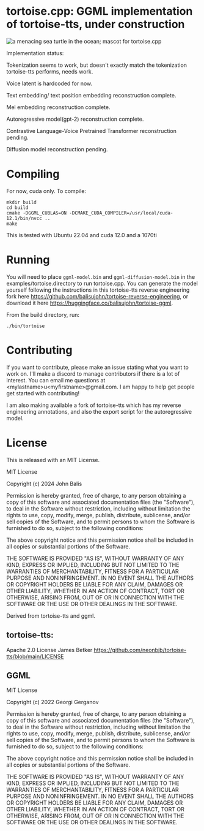 # tortoise.cpp: GGML implementation of tortoise-tts, under construction

![a menacing sea turtle in the ocean; mascot for tortoise.cpp](https://github.com/balisujohn/tortoise.cpp/blob/master/assets/tortoiselogo.png?raw=true)

Implementation status:

Tokenization seems to work, but doesn't exactly match the tokenization tortoise-tts performs, needs work. 

Voice latent is hardcoded for now. 

Text embedding/ text position embedding reconstruction complete.

Mel embedding reconstruction complete.

Autoregressive model(gpt-2) reconstruction complete.

Contrastive Language-Voice Pretrained Transformer reconstruction pending.

Diffusion model reconstruction pending. 


# Compiling
For now, cuda only. To compile:
````
mkdir build
cd build
cmake -DGGML_CUBLAS=ON -DCMAKE_CUDA_COMPILER=/usr/local/cuda-12.1/bin/nvcc ..
make
````
This is tested with Ubuntu 22.04 and cuda 12.0 and a 1070ti


# Running
You will need to place `ggml-model.bin` and `ggml-diffusion-model.bin` in the examples/tortoise.directory to run tortoise.cpp. You can generate the model yourself following the instructions in this tortoise-tts reverse engineering fork here https://github.com/balisujohn/tortoise-reverse-engineering, or download it here https://huggingface.co/balisujohn/tortoise-ggml.


From the build directory, run:
````
./bin/tortoise
````


# Contributing
If you want to contribute, please make an issue stating what you want to work on. I'll make a discord to manage contributors if there is a lot of interest. You can email me questions at \<mylastname\>u\<myfirstname\>@gmail.com. I am happy to help get people get started with contributing!

I am also making available a fork of tortoise-tts which has my reverse engineering annotations, and also the export script for the autoregressive model.

# License

This is released with an MIT License.

MIT License

Copyright (c) 2024 John Balis

Permission is hereby granted, free of charge, to any person obtaining a copy
of this software and associated documentation files (the "Software"), to deal
in the Software without restriction, including without limitation the rights
to use, copy, modify, merge, publish, distribute, sublicense, and/or sell
copies of the Software, and to permit persons to whom the Software is
furnished to do so, subject to the following conditions:

The above copyright notice and this permission notice shall be included in all
copies or substantial portions of the Software.

THE SOFTWARE IS PROVIDED "AS IS", WITHOUT WARRANTY OF ANY KIND, EXPRESS OR
IMPLIED, INCLUDING BUT NOT LIMITED TO THE WARRANTIES OF MERCHANTABILITY,
FITNESS FOR A PARTICULAR PURPOSE AND NONINFRINGEMENT. IN NO EVENT SHALL THE
AUTHORS OR COPYRIGHT HOLDERS BE LIABLE FOR ANY CLAIM, DAMAGES OR OTHER
LIABILITY, WHETHER IN AN ACTION OF CONTRACT, TORT OR OTHERWISE, ARISING FROM,
OUT OF OR IN CONNECTION WITH THE SOFTWARE OR THE USE OR OTHER DEALINGS IN THE
SOFTWARE.


Derived from tortoise-tts and ggml.

## tortoise-tts:
Apache 2.0 License James Betker
https://github.com/neonbjb/tortoise-tts/blob/main/LICENSE

## GGML
MIT License

Copyright (c) 2022 Georgi Gerganov

Permission is hereby granted, free of charge, to any person obtaining a copy
of this software and associated documentation files (the "Software"), to deal
in the Software without restriction, including without limitation the rights
to use, copy, modify, merge, publish, distribute, sublicense, and/or sell
copies of the Software, and to permit persons to whom the Software is
furnished to do so, subject to the following conditions:

The above copyright notice and this permission notice shall be included in all
copies or substantial portions of the Software.

THE SOFTWARE IS PROVIDED "AS IS", WITHOUT WARRANTY OF ANY KIND, EXPRESS OR
IMPLIED, INCLUDING BUT NOT LIMITED TO THE WARRANTIES OF MERCHANTABILITY,
FITNESS FOR A PARTICULAR PURPOSE AND NONINFRINGEMENT. IN NO EVENT SHALL THE
AUTHORS OR COPYRIGHT HOLDERS BE LIABLE FOR ANY CLAIM, DAMAGES OR OTHER
LIABILITY, WHETHER IN AN ACTION OF CONTRACT, TORT OR OTHERWISE, ARISING FROM,
OUT OF OR IN CONNECTION WITH THE SOFTWARE OR THE USE OR OTHER DEALINGS IN THE
SOFTWARE.
